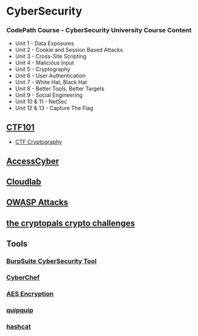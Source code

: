 # CyberSecurity

### CodePath Course - CyberSecurity University Course Content

* Unit 1 - Data Exposures
* Unit 2 - Cookie and Session Based Attacks
* Unit 3 - Cross-Site Scripting
* Unit 4 - Malicious Input
* Unit 5 - Cryptography
* Unit 6 - User Authentication
* Unit 7 - White Hat, Black Hat
* Unit 8 - Better Tools, Better Targets
* Unit 9 - Social Engineering
* Unit 10 & 11 - NetSec
* Unit 12 & 13 - Capture The Flag


## [CTF101](https://ctf101.org/)
* [CTF Cryptography](https://ctf101.org/cryptography/overview/)

## [AccessCyber](https://www.accesscyber.org/resources/)
## [Cloudlab](https://cloudlab.us/)
## [OWASP Attacks](https://owasp.org/www-community/attacks/)
## [the cryptopals crypto challenges](https://cryptopals.com/)

## Tools

### [BurpSuite CyberSecurity Tool](https://portswigger.net/burp)
### [CyberChef](https://gchq.github.io/CyberChef/)
### [AES Encryption](https://aesencryption.net/)
### [quipquip](https://quipqiup.com/)
### [hashcat](https://hashcat.net/hashcat/)
